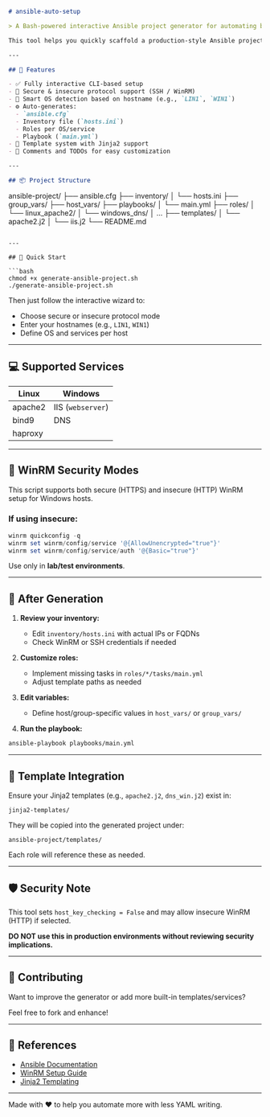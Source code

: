 

```markdown
# ansible-auto-setup

> A Bash-powered interactive Ansible project generator for automating basic service deployments on Linux and Windows systems.

This tool helps you quickly scaffold a production-style Ansible project by answering a few prompts. It generates roles, inventories, configuration, and integrates Jinja2 templates — all tailored to the services and hosts you define.

---

## 🧩 Features

- ✅ Fully interactive CLI-based setup
- 🔐 Secure & insecure protocol support (SSH / WinRM)
- 🧠 Smart OS detection based on hostname (e.g., `LIN1`, `WIN1`)
- ⚙️ Auto-generates:
  - `ansible.cfg`
  - Inventory file (`hosts.ini`)
  - Roles per OS/service
  - Playbook (`main.yml`)
- 📄 Template system with Jinja2 support
- 💬 Comments and TODOs for easy customization

---

## 📦 Project Structure

```
ansible-project/
├── ansible.cfg
├── inventory/
│   └── hosts.ini
├── group_vars/
├── host_vars/
├── playbooks/
│   └── main.yml
├── roles/
│   └── linux_apache2/
│   └── windows_dns/
│      ...
├── templates/
│   └── apache2.j2
│   └── iis.j2
└── README.md
```

---

## 🚀 Quick Start

```bash
chmod +x generate-ansible-project.sh
./generate-ansible-project.sh
```

Then just follow the interactive wizard to:

- Choose secure or insecure protocol mode
- Enter your hostnames (e.g., `LIN1`, `WIN1`)
- Define OS and services per host

---

## 💻 Supported Services

| Linux       | Windows        |
|-------------|----------------|
| apache2     | IIS (`webserver`) |
| bind9       | DNS            |
| haproxy     |                |

---

## 🔐 WinRM Security Modes

This script supports both secure (HTTPS) and insecure (HTTP) WinRM setup for Windows hosts.

### If using insecure:
```powershell
winrm quickconfig -q
winrm set winrm/config/service '@{AllowUnencrypted="true"}'
winrm set winrm/config/service/auth '@{Basic="true"}'
```

Use only in **lab/test environments**.

---

## 🧰 After Generation

1. **Review your inventory:**
   - Edit `inventory/hosts.ini` with actual IPs or FQDNs
   - Check WinRM or SSH credentials if needed

2. **Customize roles:**
   - Implement missing tasks in `roles/*/tasks/main.yml`
   - Adjust template paths as needed

3. **Edit variables:**
   - Define host/group-specific values in `host_vars/` or `group_vars/`

4. **Run the playbook:**
```bash
ansible-playbook playbooks/main.yml
```

---

## 📂 Template Integration

Ensure your Jinja2 templates (e.g., `apache2.j2`, `dns_win.j2`) exist in:
```
jinja2-templates/
```

They will be copied into the generated project under:
```
ansible-project/templates/
```

Each role will reference these as needed.

---

## 🛡️ Security Note

This tool sets `host_key_checking = False` and may allow insecure WinRM (HTTP) if selected.

**DO NOT use this in production environments without reviewing security implications.**

---

## 🤝 Contributing

Want to improve the generator or add more built-in templates/services?

Feel free to fork and enhance!

---

## 📘 References

- [Ansible Documentation](https://docs.ansible.com/)
- [WinRM Setup Guide](https://docs.ansible.com/ansible/latest/user_guide/windows_setup.html)
- [Jinja2 Templating](https://jinja.palletsprojects.com/)

---

Made with ❤️ to help you automate more with less YAML writing.
```